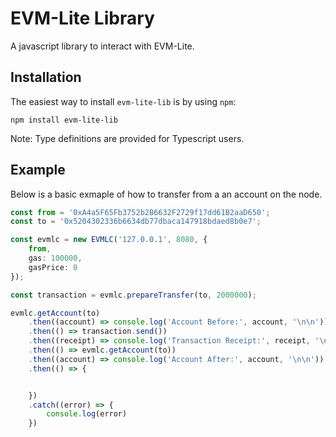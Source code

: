 # EVM-Lite Library

A javascript library to interact with EVM-Lite.

## Installation

The easiest way to install `evm-lite-lib` is by using `npm`:

```console
npm install evm-lite-lib
```

Note: Type definitions are provided for Typescript users.

## Example

Below is a basic exmaple of how to transfer from a an account on the node.

```typescript
const from = '0xA4a5F65Fb3752b2B6632F2729f17dd61B2aaD650';
const to = '0x5204302336b6634db77dbaca147918bdaed8b0e7';

const evmlc = new EVMLC('127.0.0.1', 8080, {
    from,
    gas: 100000,
    gasPrice: 0
});

const transaction = evmlc.prepareTransfer(to, 2000000);

evmlc.getAccount(to)
    .then((account) => console.log('Account Before:', account, '\n\n'))
    .then(() => transaction.send())
    .then((receipt) => console.log('Transaction Receipt:', receipt, '\n\n'))
    .then(() => evmlc.getAccount(to))
    .then((account) => console.log('Account After:', account, '\n\n'))
    .then(() => {


    })
    .catch((error) => {
        console.log(error)
    })
```